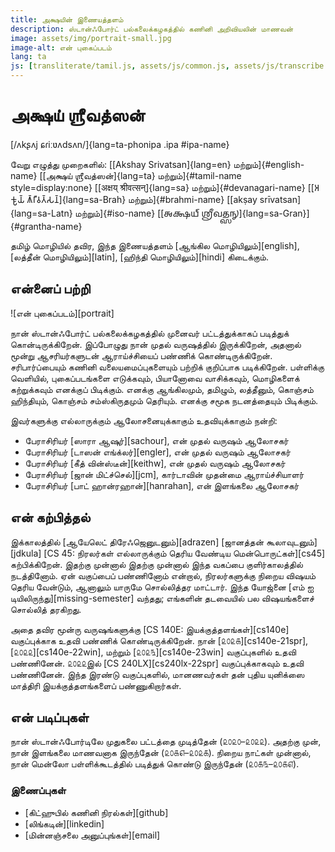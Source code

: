 ```yaml
---
title: அக்ஷயின் இணையத்தளம்
description: ஸ்டான்ஃபோர்ட் பல்கலைக்கழகத்தில் கணினி அறிவியலின் மாணவன்
image: assets/img/portrait-small.jpg
image-alt: என் புகைப்படம்
lang: ta
js: [transliterate/tamil.js, assets/js/common.js, assets/js/transcribe.js]
---
```


# அக்ஷய் ஶ்ரீவத்ஸன்

[/ʌkʂʌj ɕɾiːʋʌdsʌn/]{lang=ta-phonipa .ipa #ipa-name}

வேறு எழுத்து முறைகளில்: [[Akshay Srivatsan]{lang=en} மற்றும்]{#english-name}
[[அக்ஷய் ஶ்ரீவத்ஸன்]{lang=ta} மற்றும்]{#tamil-name style=display:none} [[अक्षय्
श्रीवत्सन्]{lang=sa} மற்றும்]{#devanagari-name} [[𑀅𑀓𑁆𑀱𑀬𑁆
𑀰𑁆𑀭𑀻𑀯𑀢𑁆𑀲𑀦𑁆]{lang=sa-Brah} மற்றும்]{#brahmi-name} [[akṣay
srīvatsan]{lang=sa-Latn} மற்றும்]{#iso-name} [[𑌅𑌕𑍍𑌷𑌯𑍍
𑌶𑍍𑌰𑍀𑌵𑌤𑍍𑌸𑌨𑍍]{lang=sa-Gran}]{#grantha-name}

தமிழ் மொழியில் தவிர, இந்த இணையத்தளம் [ஆங்கில மொழியிலும்][english], [லத்தீன்
மொழியிலும்][latin], [ஹிந்தி மொழியிலும்][hindi] கிடைக்கும்.

<div id="scripts" style="display:none">
<label for="script">**எழுத்து முறையைத் தேர்வு பண்ணுங்கள்:**</label>
<select lang="ta" name="script" id="script">
<!-- Filled from JS -->
</select>
</div>

## என்னைப் பற்றி

![என் புகைப்படம்][portrait]

நான் ஸ்டான்ஃபோர்ட் பல்கலைக்கழகத்தில் முனைவர் பட்டத்துக்காகப் படித்துக்
கொன்டிருக்கிறேன். இப்போழுது நான் முதல் வருஷத்தில் இருக்கிறேன், அதனால் மூன்று
ஆசரியர்களுடன் ஆராய்ச்சியைப் பண்ணிக் கொண்டிருக்கிறேன். சரிபார்ப்பையும் கணினி
வலையமைப்புகளையும் பற்றிக் குறிப்பாக படிக்கிறேன். பள்ளிக்கு வெளியில்,
புகைப்படங்களை எடுக்கவும், பியானோவை வாசிக்கவும், மொழிகளைக் கற்றுக்கவும் எனக்குப்
பிடிக்கும். எனக்கு ஆங்கிலமும், தமிழும், லத்தீனும், கொஞ்சம் ஹிந்தியும், கொஞ்சம்
சம்ஸ்கிருதமும் தெரியும். எனக்கு சமூக நடனத்தையும் பிடிக்கும்.

இவர்களுக்கு எல்லாருக்கும் ஆலோசனையுக்காகும் உதவியுக்காகும் நன்றி:

-   பேராசிரியர் [ஸாரா ஆஷுர்][sachour], என் முதல் வருஷம் ஆலோசகர்
-   பேராசிரியர் [டாஸன் எங்க்லர்][engler], என் முதல் வருஷம் ஆலோசகர்
-   பேராசிரியர் [கீத் வின்ஸ்டீன்][keithw], என் முதல் வருஷம் ஆலோசகர்
-   பேராசிரியர் [ஜான் மிட்ச்செல்][jcm], கார்டாவின் முதன்மை ஆராய்ச்சியாளர்
-   பேராசிரியர் [பாட் ஹான்ரஹான்][hanrahan], என் இளங்கலை ஆலோசகர்

## என் கற்பித்தல்

இக்காலத்தில் [ஆயேலெட் திரேஃஜெனுடனும்][adrazen] [ஜானத்தன் கூலாவுடனும்][jdkula]
[CS 45: நிரலர்கள் எல்லாருக்கும் தெரிய வேண்டிய மென்பொருட்கள்][cs45]
கற்பிக்கிறேன். இதற்கு முன்னால் இதற்கு முன்னால் இந்த வகப்பை குளிர்காலத்தில்
நடத்தினோம். ஏன் வகுப்பைப் பண்ணினோம் என்றால், நிரலர்களுக்கு நிறைய விஷயம் தெரிய
வேன்டும், ஆனாலும் யாருமே சொல்லித்தர மாட்டார். இந்த யோஜ்னை [எம் ஐ
டியிலிருந்து][missing-semester] வந்தது; எங்களின் தடவையில் பல விஷயங்களைச்
சொல்லித் தரகிறது.

அதை தவிர மூன்ரு வருஷங்களுக்கு [CS 140E: இயக்குத்தளங்கள்][cs140e] வகுப்புக்காக
உதவி பண்ணிக் கொண்டிருக்கிறேன். நான் [௨௦௨௧][cs140e-21spr], [௨௦௨௨][cs140e-22win],
மற்றும் [௨௦௨௩][cs140e-23win] வகுப்புகளில் உதவி பண்ணினேன். ௨௦௨௨இல் [CS
240LX][cs240lx-22spr] வகுப்புக்காகவும் உதவி பண்ணினேன். இந்த இரண்டு வகுப்புகளில்,
மானணவர்கள் தன் புதிய யுனிக்ஸை மாத்திரி இயக்குத்தளங்களைப் பண்ணுகிறார்கள்.

## என் படிப்புகள்

நான் ஸ்டான்ஃபோர்டிலே முதுகலை பட்டத்தை முடித்தேன் (௨௦௨௦–௨௦௨௨). அதற்கு முன், நான்
இளங்கலை மாணவனாக இருந்தேன் (௨௦௧௭–௨௦௨௧). நிறைய நாட்கள் முன்னால், நான் மென்லோ
பள்ளிக்கூடத்தில் படித்துக் கொண்டு இருந்தேன் (௨௦௧௩–௨௦௧௭).

### இணைப்புகள்

-   [கிட்ஹுபில் கணினி நிரல்கள்][github]
-   [லிங்கடின்][linkedin]
-   [மின்னஞ்சலை அனுப்புங்கள்][email]

<script>
var replacement_words = {
    akshay: 'Akshay',
    sreevadhsan: 'Srivatsan',
    ɕɾiːʋadsan: 'ɕɾiːʋatsan',
    श्रीवत्सऩ्: 'श्रीवत्सन्',
    kanini: 'ganini',
    kaɳini: 'gaɳini',
    sdaanford: 'Stanford',
    menlo: 'Menlo',
    kaardaa: 'Carta',
    kidhub: 'GitHub',
    lingadin: 'LinkedIn',
    aangila: 'Aangila',
    lattheen: 'Latin',
    samsgirudha: 'Samskirutha',
    thamizh: 'Tamil',
    hindhi: 'Hindi',
    piranj: 'French',
    yunigs: 'UNIX',
    'saaraa aashur': 'Sara Achour',
    'taasan englar': 'Dawson Engler',
    'keedh vinsdeen': 'Keith Winstein',
    'jaan midcchel': 'John Mitchell',
    'paad haanrahaan': 'Pat Hanrahan',
    'aayeled thirezen': 'Ayelet Drazen',
    'jaanatthan koolaa': 'Jonathan Kula',
    'em ai ti': 'MIT',
};

setup(
    document.getElementById("scripts"),
    document.getElementById("script"),
    [
        ["தமிழ்", "tamil", "ta", null],
        ["பிராமி", "brahmi", "ta-Brah", mapping.to_brahmi],
        ["தேவநாகரி", "devanagari", "ta-Deva", mapping.to_devanagari],
        ["லத்தீன்", "iso", "ta-Latn", mapping.to_iso],
        ["சர்வதேச", "ipa", "ta-phonipa", mapping.to_ipa],
        ["ஆங்கிலம்", "aangilam", "ta-Latn", mapping.to_english],
    ]
);
</script>
